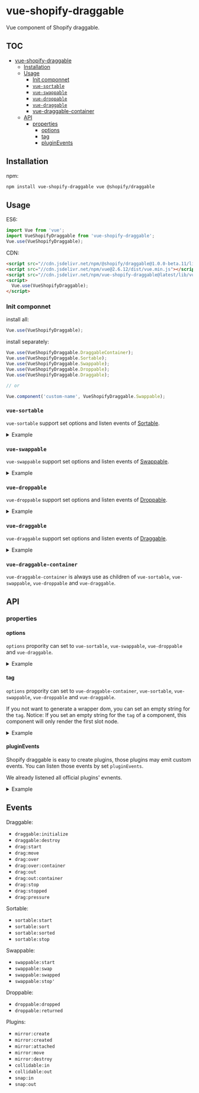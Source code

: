 # vue-shopify-draggable

Vue component of Shopify draggable.

## TOC

- [vue-shopify-draggable](#vue-shopify-draggable)
  - [Installation](#installation)
  - [Usage](#usage)
    - [Init componnet](#init-componnet)
    - [`vue-sortable`](#vue-sortable)
    - [`vue-swappable`](#vue-swappable)
    - [`vue-droppable`](#vue-droppable)
    - [`vue-draggable`](#vue-draggable)
    - [vue-draggable-container](#vue-draggable-container)
  - [API](#api)
    - [properties](#properties)
      - [options](#options)
      - [tag](#tag)
      - [pluginEvents](#pluginevents)

## Installation

npm:

```bash
npm install vue-shopify-draggable vue @shopify/draggable
```

## Usage

ES6:

```js
import Vue from 'vue';
import VueShopifyDraggable from 'vue-shopify-draggable';
Vue.use(VueShopifyDraggable);
```

CDN:

```html
<script src="//cdn.jsdelivr.net/npm/@shopify/draggable@1.0.0-beta.11/lib/draggable.bundle.js"></script>
<script src="//cdn.jsdelivr.net/npm/vue@2.6.12/dist/vue.min.js"></script>
<script src="//cdn.jsdelivr.net/npm/vue-shopify-draggable@latest/lib/vue-shopify-draggable.umd.js"></script>
<script>
  Vue.use(VueShopifyDraggable);
</script>
```

### Init componnet

install all:

```js
Vue.use(VueShopifyDraggable);
```

install separately:

```js
Vue.use(VueShopifyDraggable.DraggableContainer);
Vue.use(VueShopifyDraggable.Sortable);
Vue.use(VueShopifyDraggable.Swappable);
Vue.use(VueShopifyDraggable.Droppable);
Vue.use(VueShopifyDraggable.Draggable);

// or

Vue.component('custom-name', VueShopifyDraggable.Swappable);
```

### `vue-sortable`

`vue-sortable` support set options and listen events of [Sortable](https://github.com/Shopify/draggable/tree/master/src/Sortable).

<details>
<summary>
Example
</summary>

```html
<div id="VueEl"></div>

<script type="text/template" id="VueTemplate">
  <vue-sortable :options="options" @sortable:sorted="sorted">
    <vue-draggable-container tag="ul">
      <li class="item">sortable-item1</li>
      <li class="item">sortable-item2</li>
    </vue-draggable-container>
    <hr />
    <vue-draggable-container tag="ul">
      <li class="item">sortable-item3</li>
    </vue-draggable-container>
  </vue-sortable>
</script>

<script src="//cdn.jsdelivr.net/npm/@shopify/draggable@1.0.0-beta.11/lib/draggable.bundle.js"></script>
<script src="//cdn.jsdelivr.net/npm/vue@2.6.12/dist/vue.min.js"></script>
<script src="//cdn.jsdelivr.net/npm/vue-shopify-draggable@latest/lib/vue-shopify-draggable.umd.js"></script>

<script>
  Vue.use(VueShopifyDraggable);
  new Vue({
    el: VueEl,
    template: VueTemplate.innerHTML,
    data: function () {
      return {
        options: {
          draggable: '.item',
          sortAnimation: {
            duration: 200,
            easingFunction: 'ease-in-out',
          },
          plugins: [Draggable.Plugins.SortAnimation],
        },
      };
    },
    methods: {
      sorted: function (e) {
        console.log(e);
      },
    },
  });
</script>
```

</details>

### `vue-swappable`

`vue-swappable` support set options and listen events of [Swappable](https://github.com/Shopify/draggable/tree/master/src/Swappable).

<details>
<summary>
Example
</summary>

```html
<div id="VueEl"></div>

<script type="text/template" id="VueTemplate">
  <vue-swappable :options="options" @swappable:swapped="swapped">
    <vue-draggable-container tag="ul">
      <li class="item">draggable-item1</li>
      <li class="item">draggable-item2</li>
    </vue-draggable-container>
    <hr />
    <vue-draggable-container tag="ul">
      <li class="item">draggable-item3</li>
    </vue-draggable-container>
  </vue-swappable>
</script>

<script src="//cdn.jsdelivr.net/npm/@shopify/draggable@1.0.0-beta.11/lib/draggable.bundle.js"></script>
<script src="//cdn.jsdelivr.net/npm/vue@2.6.12/dist/vue.min.js"></script>
<script src="//cdn.jsdelivr.net/npm/vue-shopify-draggable@latest/lib/vue-shopify-draggable.umd.js"></script>

<script>
  Vue.use(VueShopifyDraggable);
  new Vue({
    el: VueEl,
    template: VueTemplate.innerHTML,
    data: function () {
      return {
        options: {
          draggable: '.item',
        },
      };
    },
    methods: {
      swapped: function (e) {
        console.log(e);
      },
    },
  });
</script>
```

</details>

### `vue-droppable`

`vue-droppable` support set options and listen events of [Droppable](https://github.com/Shopify/draggable/tree/master/src/Droppable).

<details>
<summary>
Example
</summary>

```html
<style>
  .dropzone {
    height: 30px;
    border: 2px solid aqua;
  }
</style>

<div id="VueEl"></div>

<script type="text/template" id="VueTemplate">
  <vue-droppable :options="options" @swappable:swapped="swapped">
    <vue-draggable-container>
      <div class="dropzone draggable-dropzone--occupied"><div class="item">droppable-item1</div></div>
      <div class="dropzone draggable-dropzone--occupied"><div class="item">droppable-item2</div></div>
      <div class="dropzone draggable-dropzone--occupied"><div class="item">droppable-item3</div></div>
    </vue-draggable-container>
    <hr />
    <vue-draggable-container>
      <div class="dropzone"></div>
    </vue-draggable-container>
  </vue-droppable>
</script>

<script src="//cdn.jsdelivr.net/npm/@shopify/draggable@1.0.0-beta.11/lib/draggable.bundle.js"></script>
<script src="//cdn.jsdelivr.net/npm/vue@2.6.12/dist/vue.min.js"></script>
<script src="//cdn.jsdelivr.net/npm/vue-shopify-draggable@latest/lib/vue-shopify-draggable.umd.js"></script>

<script>
  Vue.use(VueShopifyDraggable);
  new Vue({
    el: VueEl,
    template: VueTemplate.innerHTML,
    data: function () {
      return {
        options: {
          draggable: '.item',
          dropzone: '.dropzone',
        },
      };
    },
    methods: {
      swapped: function (e) {
        console.log(e);
      },
    },
  });
</script>
```

</details>

### `vue-draggable`

`vue-draggable` support set options and listen events of [Draggable](https://github.com/Shopify/draggable/tree/master/src/Draggable).

<details>
<summary>
Example
</summary>

```html
<div id="VueEl"></div>

<script type="text/template" id="VueTemplate">
  <vue-draggable :options="options" @drag:start="dragStart">
    <vue-draggable-container tag="ul">
      <li class="item">draggable-item1</li>
      <li class="item">draggable-item2</li>
    </vue-draggable-container>
    <hr />
    <vue-draggable-container tag="ul">
      <li class="item">draggable-item3</li>
    </vue-draggable-container>
  </vue-draggable>
</script>

<script src="//cdn.jsdelivr.net/npm/@shopify/draggable@1.0.0-beta.11/lib/draggable.bundle.js"></script>
<script src="//cdn.jsdelivr.net/npm/vue@2.6.12/dist/vue.min.js"></script>
<script src="//cdn.jsdelivr.net/npm/vue-shopify-draggable@latest/lib/vue-shopify-draggable.umd.js"></script>

<script>
  Vue.use(VueShopifyDraggable);
  new Vue({
    el: VueEl,
    template: VueTemplate.innerHTML,
    data: function () {
      return {
        options: {
          draggable: '.item',
        },
      };
    },
    methods: {
      dragStart: function (e) {
        console.log(e);
      },
    },
  });
</script>
```

</details>

### `vue-draggable-container`

`vue-draggable-container` is always use as children of `vue-sortable`, `vue-swappable`, `vue-droppable` and `vue-draggable`.

## API

### properties

#### options

`options` propority can set to `vue-sortable`, `vue-swappable`, `vue-droppable` and `vue-draggable`.

<details>
<summary>
Example
</summary>

```vue
<vue-sortable :options="options"></vue-sortable>
<vue-swappable :options="options"></vue-swappable>
<vue-droppable :options="options"></vue-droppable>
<vue-draggable :options="options"></vue-draggable>
```

</details>

#### tag

`options` propority can set to `vue-draggable-container`, `vue-sortable`, `vue-swappable`, `vue-droppable` and `vue-draggable`.

If you not want to generate a wrapper dom, you can set an empty string for the `tag`. Notice: If you set an empty string for the `tag` of a component, this component will only render the first slot node.

<details>
<summary>
Example
</summary>

```vue
<vue-draggable-container tag="div"></vue-draggable-container>
<vue-sortable tag="ul"></vue-sortable>
<vue-swappable tag="div"></vue-swappable>
<vue-droppable tag="section"></vue-droppable>
<vue-draggable tag="main"></vue-draggable>
```

Empty string:

```vue
<vue-draggable-container tag="">
  <div>rendered</div>
  <div>not rendered</div>
</vue-draggable-container>
```

</details>

#### pluginEvents

Shopify draggable is easy to create plugins, those plugins may emit custom events. You can listen those events by set `pluginEvents`.

We already listened all official plugins' evnents.

<details>
<summary>
Example
</summary>

```vue
<vue-draggable pluginEvents="['eventName']"></vue-draggable>
```

</details>

## Events

Draggable:

- `draggable:initialize`
- `draggable:destroy`
- `drag:start`
- `drag:move`
- `drag:over`
- `drag:over:container`
- `drag:out`
- `drag:out:container`
- `drag:stop`
- `drag:stopped`
- `drag:pressure`

Sortable:

- `sortable:start`
- `sortable:sort`
- `sortable:sorted`
- `sortable:stop`

Swappable:

- `swappable:start`
- `swappable:swap`
- `swappable:swapped`
- `swappable:stop'`

Droppable:

- `droppable:dropped`
- `droppable:returned`

Plugins:

- `mirror:create`
- `mirror:created`
- `mirror:attached`
- `mirror:move`
- `mirror:destroy`
- `collidable:in`
- `collidable:out`
- `snap:in`
- `snap:out`
